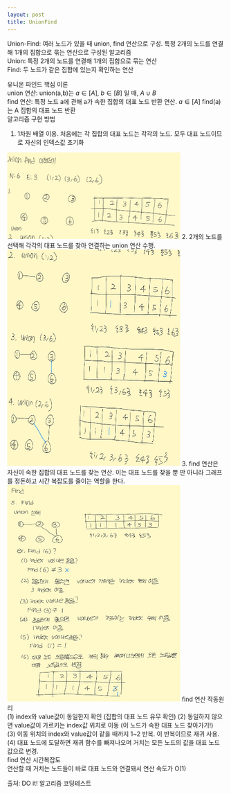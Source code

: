```yaml
---
layout: post
title: UnionFind
---
```


Union-Find: 여러 노드가 있을 때 union, find 연산으로 구성. 특정 2개의 노드를 연결해 1개의 집합으로 묶는 연산으로 구성된 알고리즘 <br/>
Union: 특정 2개의 노드를 연결해 1개의 집합으로 묶는 연산 <br/>
Find: 두 노드가 같은 집합에 있는지 확인하는 연산<br/>

유니온 파인드 핵심 이론<br/>
union 연산: union(a,b)는 $a \in [A]$, $b \in [B]$ 일 때, $A$ $\cup$ $B$ <br/>
find 연산: 특정 노드 a에 관해 a가 속한 집합의 대표 노드 반환 연산. $a \in [A]$ find(a)는 A 집합의 대표 노드 반환<br/>
알고리즘 구현 방법
1. 1차원 배열 이용. 처음에는 각 집합의 대표 노드는 각각의 노드. 모두 대표 노드이므로 자신의 인덱스값 초기화<br/>
<img src="/_images/Union-Find_1.jpg" width="400" height="200">
2. 2개의 노드를 선택해 각각의 대표 노드를 찾아 연결하는 union 연산 수행. <br/>
<img src="/_images/Union-Find_2.jpg" width="400" height="500">
3. find 연산은 자신이 속한 집합의 대표 노드를 찾는 연산. 이는 대표 노드를 찾을 뿐 만 아니라 그래프를 정돈하고 시간 복잡도를 줄이는 역할을 한다.<br/>
<img src="/_images/Union-Find_3.jpg" width="400" height="500">
find 연산 작동원리<br/>
(1) index와 value값이 동일한지 확인 (집합의 대표 노드 유무 확인)
(2) 동일하지 않으면 value값이 가르키는 index값 위치로 이동 (이 노드가 속한 대표 노드 찾아가기!)<br/>
(3) 이동 위치의 index와 value값이 같을 때까지 1~2 반복. 이 반복이므로 재귀 사용.<br/>
(4) 대표 노드에 도달하면 재귀 함수를 빠져나오며 거치는 모든 노드의 값을 대표 노드값으로 변경.<br/>
find 연산 시간복잡도<br/>
연산할 때 거치는 노드들이 바로 대표 노드와 연결돼서 연산 속도가 O(1)



출처: DO it! 알고리즘 코딩테스트

